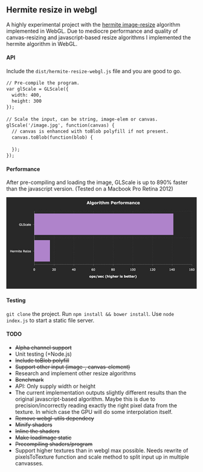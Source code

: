 ## Hermite resize in webgl
A highly experimental project with the [hermite image-resize](https://github.com/viliusle/Hermite-resize) algorithm implemented in WebGL. Due to mediocre performance and quality of canvas-resizing and javascript-based resize algorithms I implemented the hermite algorithm in WebGL.

#### API
Include the `dist/hermite-resize-webgl.js` file and you are good to go.
```
// Pre-compile the program.
var glScale = GLScale({
  width: 400,
  height: 300
});

// Scale the input, can be string, image-elem or canvas.
glScale('/image.jpg', function(canvas) {
  // canvas is enhanced with toBlob polyfill if not present.
  canvas.toBlob(function(blob) {

  });
});
```

#### Performance
After pre-compiling and loading the image, GLScale is up to 890% faster than the javascript version. (Tested on a Macbook Pro Retina 2012)

![Performance Chart](/doc/img/performance.png)

#### Testing
`git clone` the project. Run `npm install && bower install`. Use `node index.js` to start a static file server.

#### TODO
- ~~Alpha channel support~~
- Unit testing (+Node.js)
- ~~Include toBlob polyfill~~
- ~~Support other input (image-, canvas-element)~~
- Research and implement other resize algorithms
- ~~Benchmark~~
- API: Only supply width or height
- The current implementation outputs slightly different results than the original javascript-based algorithm. Maybe this is due to precision/incorrectly reading exactly the right pixel data from the texture. In which case the GPU will do some interpolation itself.
- ~~Remove webgl-utils dependecy~~
- ~~Minify shaders~~
- ~~Inline the shaders~~
- ~~Make loadImage static~~
- ~~Precompiling shaders/program~~
- Support higher textures than in webgl max possible. Needs rewrite of pixelsToTexture function and scale method to split input up in multiple canvasses.
